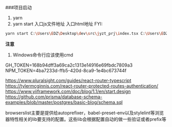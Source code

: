 ###项目启动
1. yarn 
2. yarn start 入口js文件地址 入口html地址
FYI:
```bash
yarn start C:\Users\EDZ\Desktop\dev\src\jyzt_prj\index.tsx C:\Users\EDZ\Desktop\dev\src\jyzt_prj\index.html 
```

**注意**
1. Windows命令行应该使用cmd


GH_TOKEN=168b94dff3a69ca2c1313e14916e69fbdc7809a3
NPM_TOKEN=4ba7233d-ffb5-420d-8ca9-1e4bc673744f



https://www.pluralsight.com/guides/react-router-typescript
https://tylermcginnis.com/react-router-protected-routes-authentication/
https://www.yiiframework.com/doc/blog/1.1/en/start.design
https://github.com/prisma/database-schema-examples/blob/master/postgres/basic-blog/schema.sql


browserslist主要是提供给autoprefixer，babel-preset-env以及stylelint等浏览器特性相关的lib要支持的配置。这些lib会根据配置自动的做一些验证或者prefix等


